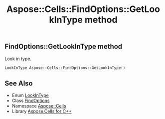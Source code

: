 ﻿---
title: Aspose::Cells::FindOptions::GetLookInType method
linktitle: GetLookInType
second_title: Aspose.Cells for C++ API Reference
description: 'Aspose::Cells::FindOptions::GetLookInType method. Look in type in C++.'
type: docs
weight: 1700
url: /cpp/aspose.cells/findoptions/getlookintype/
---
## FindOptions::GetLookInType method


Look in type.

```cpp
LookInType Aspose::Cells::FindOptions::GetLookInType()
```

## See Also

* Enum [LookInType](../../lookintype/)
* Class [FindOptions](../)
* Namespace [Aspose::Cells](../../)
* Library [Aspose.Cells for C++](../../../)
